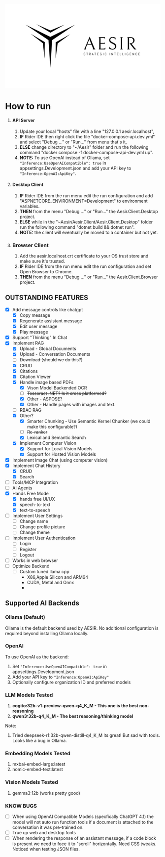 ![AESIR](Transparent%20Logo.png)
# How to run
  
1. #### API Server
   1. Update your local "hosts" file with a line "127.0.0.1 aesir.localhost",
   2. **IF** Rider IDE then right click the file "docker-compose-api.dev.yml" and select "Debug ..." or "Run..." from menu that's it,
   3. **ELSE** change directory to "~/Aesir" folder and run the following command "docker compose -f docker-compose-api-dev.yml up".
   4. **NOTE:** To use OpenAI instead of Ollama, set `"Inference:UseOpenAICompatible": true` in appsettings.Development.json and add your API key to `"Inference:OpenAI:ApiKey"`.
2. #### Desktop Client
   1. **IF** Rider IDE from the run menu edit the run configuration and add "ASPNETCORE_ENVIRONMENT=Development" to environment variables.
   2. **THEN** from the menu "Debug ..." or "Run..." the Aesir.Client.Desktop project.
   3. **ELSE** while in the "~Aesir/Aesir.Client/Aesir.Client.Desktop" folder run the following command "dotnet build && dotnet run".
   4. **NOTE:** the client will eventually be moved to a container but not yet.
3. ### Browser Client
   1. Add the aesir.localhost.crt certificate to your OS trust store and make sure it's trusted.
   2. **IF** Rider IDE from the run menu edit the run configuration and set Open Browser to Chrome.
   3. **THEN** from the menu "Debug ..." or "Run..." the Aesir.Client.Browser project.

## OUTSTANDING FEATURES

- [X] Add message controls like chatgpt
  - [x] Copy message
  - [X] Regenerate assistant message
  - [X] Edit user message
  - [X] Play message
- [X] Support "Thinking" In Chat 
- [X] Implement RAG
  - [x] Upload - Global Documents
  - [x] Upload - Conversation Documents
  - [ ] ~~Download (should we do this?)~~
  - [x] CRUD
  - [X] Citations
  - [X] Citation Viewer
  - [X] Handle image based PDFs
    - [X] Vison Model Backended OCR
    - [ ] ~~Tesseract .NET? Is it cross platformed?~~
    - [X] Other - ASPOSE?
    - [X] Other - Handle pages with images and text.
  - [ ] RBAC RAG
  - [X] Other?
    - [X] Smarter Chunking - Use Semantic Kernel Chunker (we could make this configurable?)
    - [ ] ~~Re-ranker~~
    - [X] Lexical and Semantic Search
  - [X] Implement Computer Vision
    - [X] Support for Local Vision Models
    - [X] Support for Hosted Vision Models
- [X] Implement Image Chat (using computer vision)
- [x] Implement Chat History
  - [x] CRUD
  - [x] Search
- [ ] Tools/MCP Integration
- [ ] AI Agents
- [X] Hands Free Mode
  - [X] hands free UI/UX
  - [X] speech-to-text
  - [X] text-to-speech
- [ ] Implement User Settings
  - [ ] Change name
  - [ ] Change profile picture
  - [ ] Change theme
- [ ] Implement User Authentication
  - [ ] Login
  - [ ] Register
  - [ ] Logout
- [ ] Works in web browser
- [ ] Optimize Backend
  - [ ] Custom tuned llama.cpp 
    - X86,Apple Silicon and ARM64
    - CUDA, Metal and Onnx
    - 
## Supported AI Backends

### Ollama (Default)
Ollama is the default backend used by AESIR. No additional configuration is required beyond installing Ollama locally.

### OpenAI
To use OpenAI as the backend:
1. Set `"Inference:UseOpenAICompatible": true` in appsettings.Development.json
2. Add your API key to `"Inference:OpenAI:ApiKey"`
3. Optionally configure organization ID and preferred models

### LLM Models Tested
1. **cogito:32b-v1-preview-qwen-q4_K_M - This one is the best non-reasoning**
2. **qwen3:32b-q4_K_M - The best reasoning/thinking model**

Note: 
1. Tried deepseek-r1:32b-qwen-distill-q4_K_M its great! But sad with tools. Looks like a bug in Ollama.

### Embedding Models Tested
1. mxbai-embed-large:latest
2. nomic-embed-text:latest

### Vision Models Tested
1. gemma3:12b (works pretty good)

### KNOW BUGS
- [ ] When using OpenAI Compatible Models (specfically ChatGPT 4.1) the model will not auto run function tools if a document is attached to the conversation it was pre-trained on.
- [ ] True up web and desktop fonts
- [ ] When rendering the response of an assistant message, if a code block is present we need to foce it to "scroll" horizontally.  Need CSS tweaks. Noticed when testing JSON files.